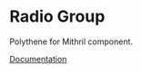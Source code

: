 # Radio Group

Polythene for Mithril component.

[Documentation](../../docs/components/mithril/radio-group.md)
